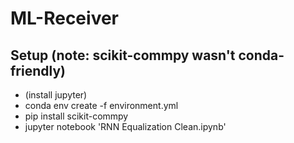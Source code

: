 # ML-Receiver
## Setup (note: scikit-commpy wasn't conda-friendly)
* (install jupyter)
* conda env create -f environment.yml
* pip install scikit-commpy
* jupyter notebook 'RNN Equalization Clean.ipynb'

